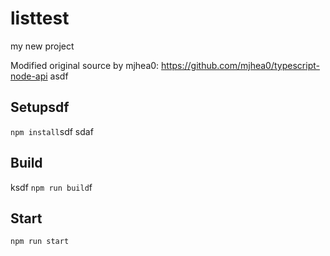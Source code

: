 # listtest

my new project

Modified original source by mjhea0: https://github.com/mjhea0/typescript-node-api
asdf
## Setupsdf

`npm install`sdf
sdaf
## Build
ksdf
`npm run build`f

## Start

`npm run start`
